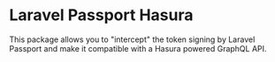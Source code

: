 # Laravel Passport Hasura

This package allows you to "intercept" the token signing by Laravel Passport and make it compatible with a Hasura powered GraphQL API.
